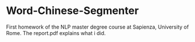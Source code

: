 # Word-Chinese-Segmenter

First homework of the NLP master degree course at Sapienza, University of Rome.
The report.pdf explains what i did.
